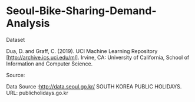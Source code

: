# Seoul-Bike-Sharing-Demand-Analysis
Dataset

Dua, D. and Graff, C. (2019). UCI Machine Learning Repository [http://archive.ics.uci.edu/ml]. Irvine, CA: University of California, School of Information and Computer Science.

Source:

Data Source :http://data.seoul.go.kr/ SOUTH KOREA PUBLIC HOLIDAYS. URL: publicholidays.go.kr
